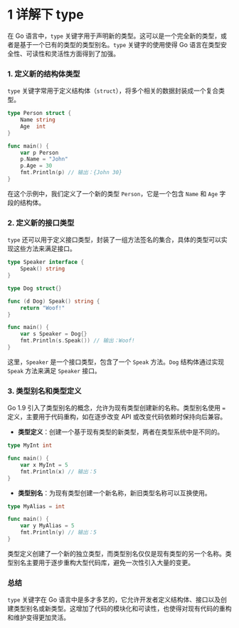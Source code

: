 # 1 详解下 type

在 Go 语言中，`type` 关键字用于声明新的类型。这可以是一个完全新的类型，或者是基于一个已有的类型的类型别名。`type` 关键字的使用使得 Go 语言在类型安全性、可读性和灵活性方面得到了加强。

### 1. 定义新的结构体类型

`type` 关键字常用于定义结构体（`struct`），将多个相关的数据封装成一个复合类型。

```go
type Person struct {
    Name string
    Age  int
}

func main() {
    var p Person
    p.Name = "John"
    p.Age = 30
    fmt.Println(p) // 输出：{John 30}
}
```

在这个示例中，我们定义了一个新的类型 `Person`，它是一个包含 `Name` 和 `Age` 字段的结构体。

### 2. 定义新的接口类型

`type` 还可以用于定义接口类型，封装了一组方法签名的集合，具体的类型可以实现这些方法来满足接口。

```go
type Speaker interface {
    Speak() string
}

type Dog struct{}

func (d Dog) Speak() string {
    return "Woof!"
}

func main() {
    var s Speaker = Dog{}
    fmt.Println(s.Speak()) // 输出：Woof!
}
```

这里，`Speaker` 是一个接口类型，包含了一个 `Speak` 方法。`Dog` 结构体通过实现 `Speak` 方法来满足 `Speaker` 接口。

### 3. 类型别名和类型定义

Go 1.9 引入了类型别名的概念，允许为现有类型创建新的名称。类型别名使用 `=` 定义，主要用于代码重构，如在逐步改变 API 或改变代码依赖时保持向后兼容。

-   **类型定义**：创建一个基于现有类型的新类型，两者在类型系统中是不同的。

```go
type MyInt int

func main() {
    var x MyInt = 5
    fmt.Println(x) // 输出：5
}
```

-   **类型别名**：为现有类型创建一个新名称，新旧类型名称可以互换使用。

```go
type MyAlias = int

func main() {
    var y MyAlias = 5
    fmt.Println(y) // 输出：5
}
```

类型定义创建了一个新的独立类型，而类型别名仅仅是现有类型的另一个名称。类型别名主要用于逐步重构大型代码库，避免一次性引入大量的变更。

### 总结

`type` 关键字在 Go 语言中是多才多艺的，它允许开发者定义结构体、接口以及创建类型别名或新类型。这增加了代码的模块化和可读性，也使得对现有代码的重构和维护变得更加灵活。
